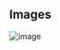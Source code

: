 ## Images

![image](https://github.com/user-attachments/assets/a16b8f83-a6c7-4020-8e1f-6156a680856b)
